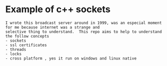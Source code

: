 
# Example of c++ sockets 

	I wrote this broadcast server around in 1999, was an especial moment for me because internet was a strange and 
	selective thing to understand.  This repo aims to help to understand the follow concepts
	- sockets
	- ssl certificates
	- threads
	- locks
	- cross platform , yes it run on windows and linux native


